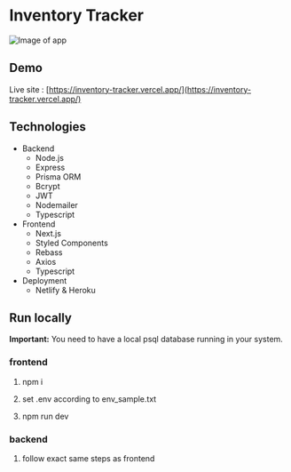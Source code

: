 # Inventory Tracker

![Image of app](https://i.ibb.co/gDV98nK/Screen-Shot-2021-06-04-at-11-25-51-AM.png)

## Demo
Live site : [https://inventory-tracker.vercel.app/](https://inventory-tracker.vercel.app/)

## Technologies
- Backend
  - Node.js
  - Express
  - Prisma ORM
  - Bcrypt
  - JWT
  - Nodemailer
  - Typescript
- Frontend
  - Next.js
  - Styled Components
  - Rebass
  - Axios
  - Typescript
- Deployment
  - Netlify & Heroku

## Run locally

**Important:** You need to have a local psql database running in your system. 

### frontend

1. npm i

2. set .env according to env_sample.txt

3. npm run dev

### backend

1. follow exact same steps as frontend
